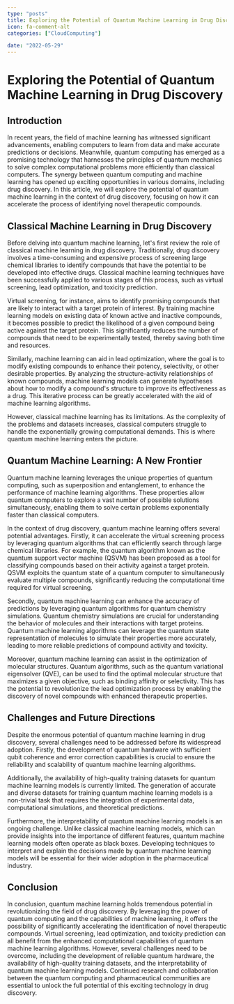 ```yaml
---
type: "posts"
title: Exploring the Potential of Quantum Machine Learning in Drug Discovery
icon: fa-comment-alt
categories: ["CloudComputing"]

date: "2022-05-29"
---
```




# Exploring the Potential of Quantum Machine Learning in Drug Discovery

## Introduction

In recent years, the field of machine learning has witnessed significant advancements, enabling computers to learn from data and make accurate predictions or decisions. Meanwhile, quantum computing has emerged as a promising technology that harnesses the principles of quantum mechanics to solve complex computational problems more efficiently than classical computers. The synergy between quantum computing and machine learning has opened up exciting opportunities in various domains, including drug discovery. In this article, we will explore the potential of quantum machine learning in the context of drug discovery, focusing on how it can accelerate the process of identifying novel therapeutic compounds.

## Classical Machine Learning in Drug Discovery

Before delving into quantum machine learning, let's first review the role of classical machine learning in drug discovery. Traditionally, drug discovery involves a time-consuming and expensive process of screening large chemical libraries to identify compounds that have the potential to be developed into effective drugs. Classical machine learning techniques have been successfully applied to various stages of this process, such as virtual screening, lead optimization, and toxicity prediction.

Virtual screening, for instance, aims to identify promising compounds that are likely to interact with a target protein of interest. By training machine learning models on existing data of known active and inactive compounds, it becomes possible to predict the likelihood of a given compound being active against the target protein. This significantly reduces the number of compounds that need to be experimentally tested, thereby saving both time and resources.

Similarly, machine learning can aid in lead optimization, where the goal is to modify existing compounds to enhance their potency, selectivity, or other desirable properties. By analyzing the structure-activity relationships of known compounds, machine learning models can generate hypotheses about how to modify a compound's structure to improve its effectiveness as a drug. This iterative process can be greatly accelerated with the aid of machine learning algorithms.

However, classical machine learning has its limitations. As the complexity of the problems and datasets increases, classical computers struggle to handle the exponentially growing computational demands. This is where quantum machine learning enters the picture.

## Quantum Machine Learning: A New Frontier

Quantum machine learning leverages the unique properties of quantum computing, such as superposition and entanglement, to enhance the performance of machine learning algorithms. These properties allow quantum computers to explore a vast number of possible solutions simultaneously, enabling them to solve certain problems exponentially faster than classical computers.

In the context of drug discovery, quantum machine learning offers several potential advantages. Firstly, it can accelerate the virtual screening process by leveraging quantum algorithms that can efficiently search through large chemical libraries. For example, the quantum algorithm known as the quantum support vector machine (QSVM) has been proposed as a tool for classifying compounds based on their activity against a target protein. QSVM exploits the quantum state of a quantum computer to simultaneously evaluate multiple compounds, significantly reducing the computational time required for virtual screening.

Secondly, quantum machine learning can enhance the accuracy of predictions by leveraging quantum algorithms for quantum chemistry simulations. Quantum chemistry simulations are crucial for understanding the behavior of molecules and their interactions with target proteins. Quantum machine learning algorithms can leverage the quantum state representation of molecules to simulate their properties more accurately, leading to more reliable predictions of compound activity and toxicity.

Moreover, quantum machine learning can assist in the optimization of molecular structures. Quantum algorithms, such as the quantum variational eigensolver (QVE), can be used to find the optimal molecular structure that maximizes a given objective, such as binding affinity or selectivity. This has the potential to revolutionize the lead optimization process by enabling the discovery of novel compounds with enhanced therapeutic properties.

## Challenges and Future Directions

Despite the enormous potential of quantum machine learning in drug discovery, several challenges need to be addressed before its widespread adoption. Firstly, the development of quantum hardware with sufficient qubit coherence and error correction capabilities is crucial to ensure the reliability and scalability of quantum machine learning algorithms.

Additionally, the availability of high-quality training datasets for quantum machine learning models is currently limited. The generation of accurate and diverse datasets for training quantum machine learning models is a non-trivial task that requires the integration of experimental data, computational simulations, and theoretical predictions.

Furthermore, the interpretability of quantum machine learning models is an ongoing challenge. Unlike classical machine learning models, which can provide insights into the importance of different features, quantum machine learning models often operate as black boxes. Developing techniques to interpret and explain the decisions made by quantum machine learning models will be essential for their wider adoption in the pharmaceutical industry.

## Conclusion

In conclusion, quantum machine learning holds tremendous potential in revolutionizing the field of drug discovery. By leveraging the power of quantum computing and the capabilities of machine learning, it offers the possibility of significantly accelerating the identification of novel therapeutic compounds. Virtual screening, lead optimization, and toxicity prediction can all benefit from the enhanced computational capabilities of quantum machine learning algorithms. However, several challenges need to be overcome, including the development of reliable quantum hardware, the availability of high-quality training datasets, and the interpretability of quantum machine learning models. Continued research and collaboration between the quantum computing and pharmaceutical communities are essential to unlock the full potential of this exciting technology in drug discovery.